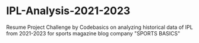 # IPL-Analysis-2021-2023
Resume Project Challenge by Codebasics on analyzing historical data of IPL from 2021-2023 for sports magazine blog company "SPORTS BASICS"
